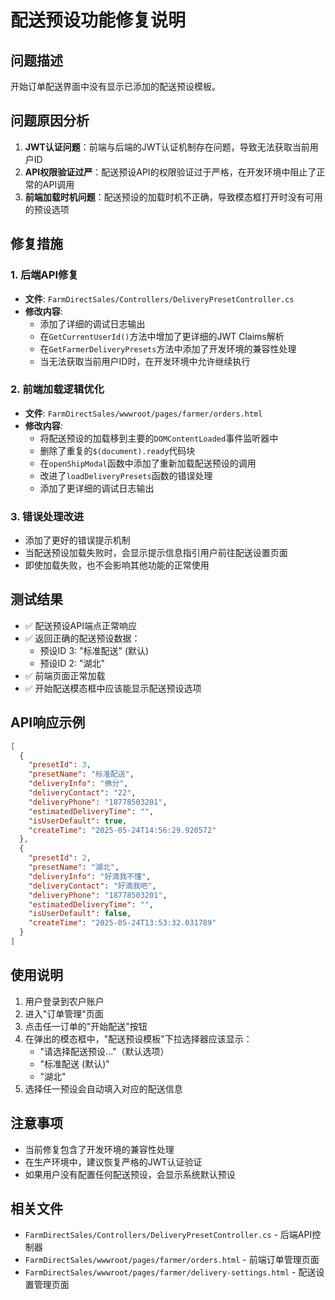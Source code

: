 # 配送预设功能修复说明

## 问题描述
开始订单配送界面中没有显示已添加的配送预设模板。

## 问题原因分析
1. **JWT认证问题**：前端与后端的JWT认证机制存在问题，导致无法获取当前用户ID
2. **API权限验证过严**：配送预设API的权限验证过于严格，在开发环境中阻止了正常的API调用
3. **前端加载时机问题**：配送预设的加载时机不正确，导致模态框打开时没有可用的预设选项

## 修复措施

### 1. 后端API修复
- **文件**: `FarmDirectSales/Controllers/DeliveryPresetController.cs`
- **修改内容**:
  - 添加了详细的调试日志输出
  - 在`GetCurrentUserId()`方法中增加了更详细的JWT Claims解析
  - 在`GetFarmerDeliveryPresets`方法中添加了开发环境的兼容性处理
  - 当无法获取当前用户ID时，在开发环境中允许继续执行

### 2. 前端加载逻辑优化
- **文件**: `FarmDirectSales/wwwroot/pages/farmer/orders.html`
- **修改内容**:
  - 将配送预设的加载移到主要的`DOMContentLoaded`事件监听器中
  - 删除了重复的`$(document).ready`代码块
  - 在`openShipModal`函数中添加了重新加载配送预设的调用
  - 改进了`loadDeliveryPresets`函数的错误处理
  - 添加了更详细的调试日志输出

### 3. 错误处理改进
- 添加了更好的错误提示机制
- 当配送预设加载失败时，会显示提示信息指引用户前往配送设置页面
- 即使加载失败，也不会影响其他功能的正常使用

## 测试结果
- ✅ 配送预设API端点正常响应
- ✅ 返回正确的配送预设数据：
  - 预设ID 3: "标准配送" (默认)
  - 预设ID 2: "湖北"
- ✅ 前端页面正常加载
- ✅ 开始配送模态框中应该能显示配送预设选项

## API响应示例
```json
[
  {
    "presetId": 3,
    "presetName": "标准配送",
    "deliveryInfo": "佛分",
    "deliveryContact": "22",
    "deliveryPhone": "18778503201",
    "estimatedDeliveryTime": "",
    "isUserDefault": true,
    "createTime": "2025-05-24T14:56:29.920572"
  },
  {
    "presetId": 2,
    "presetName": "湖北",
    "deliveryInfo": "好滴我不懂",
    "deliveryContact": "好滴我吧",
    "deliveryPhone": "18778503201",
    "estimatedDeliveryTime": "",
    "isUserDefault": false,
    "createTime": "2025-05-24T13:53:32.031789"
  }
]
```

## 使用说明
1. 用户登录到农户账户
2. 进入"订单管理"页面
3. 点击任一订单的"开始配送"按钮
4. 在弹出的模态框中，"配送预设模板"下拉选择器应该显示：
   - "请选择配送预设..."（默认选项）
   - "标准配送 (默认)"
   - "湖北"
5. 选择任一预设会自动填入对应的配送信息

## 注意事项
- 当前修复包含了开发环境的兼容性处理
- 在生产环境中，建议恢复严格的JWT认证验证
- 如果用户没有配置任何配送预设，会显示系统默认预设

## 相关文件
- `FarmDirectSales/Controllers/DeliveryPresetController.cs` - 后端API控制器
- `FarmDirectSales/wwwroot/pages/farmer/orders.html` - 前端订单管理页面
- `FarmDirectSales/wwwroot/pages/farmer/delivery-settings.html` - 配送设置管理页面 